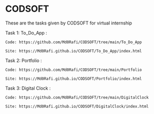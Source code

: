 # CODSOFT

These are the tasks given by CODSOFT for virtual internship

Task 1: To_Do_App :

    Code: https://github.com/Md0Rafi/CODSOFT/tree/main/To_Do_App

    Site: https://Md0Rafi.github.io/CODSOFT/To_Do_App/index.html


Task 2: Portfolio :

    Code: https://github.com/Md0Rafi/CODSOFT/tree/main/Portfolio

    Site: https://Md0Rafi.github.io/CODSOFT/Portfolio/index.html


Task 3: Digital Clock :

    Code: https://github.com/Md0Rafi/CODSOFT/tree/main/DigitalClock

    Site: https://Md0Rafi.github.io/CODSOFT/DigitalClock/index.html
